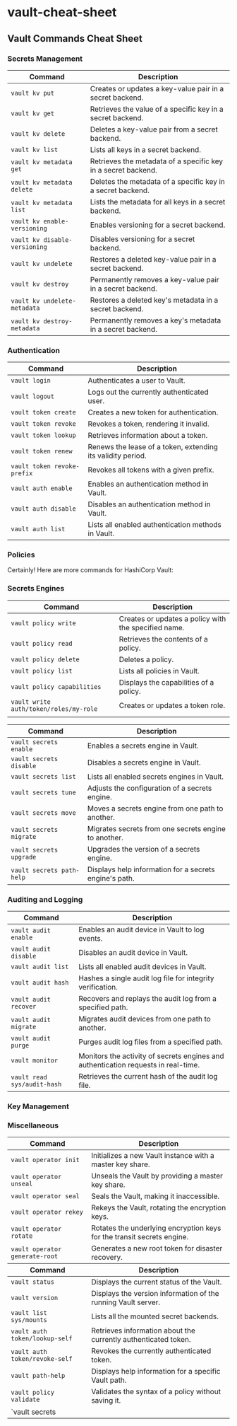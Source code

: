 # vault-cheat-sheet


<h2>Vault Commands Cheat Sheet</h2>
<h3>Secrets Management</h3>
<table>
<thead>
<tr>
<th>Command</th>
<th>Description</th>
</tr>
</thead>
<tbody>
<tr>
<td><code>vault kv put</code></td>
<td>Creates or updates a key-value pair in a secret backend.</td>
</tr>
<tr>
<td><code>vault kv get</code></td>
<td>Retrieves the value of a specific key in a secret backend.</td>
</tr>
<tr>
<td><code>vault kv delete</code></td>
<td>Deletes a key-value pair from a secret backend.</td>
</tr>
<tr>
<td><code>vault kv list</code></td>
<td>Lists all keys in a secret backend.</td>
</tr>
<tr>
<td><code>vault kv metadata get</code></td>
<td>Retrieves the metadata of a specific key in a secret backend.</td>
</tr>
<tr>
<td><code>vault kv metadata delete</code></td>
<td>Deletes the metadata of a specific key in a secret backend.</td>
</tr>
<tr>
<td><code>vault kv metadata list</code></td>
<td>Lists the metadata for all keys in a secret backend.</td>
</tr>
<tr>
<td><code>vault kv enable-versioning</code></td>
<td>Enables versioning for a secret backend.</td>
</tr>
<tr>
<td><code>vault kv disable-versioning</code></td>
<td>Disables versioning for a secret backend.</td>
</tr>
<tr>
<td><code>vault kv undelete</code></td>
<td>Restores a deleted key-value pair in a secret backend.</td>
</tr>
<tr>
<td><code>vault kv destroy</code></td>
<td>Permanently removes a key-value pair in a secret backend.</td>
</tr>
<tr>
<td><code>vault kv undelete-metadata</code></td>
<td>Restores a deleted key's metadata in a secret backend.</td>
</tr>
<tr>
<td><code>vault kv destroy-metadata</code></td>
<td>Permanently removes a key's metadata in a secret backend.</td>
</tr>
</tbody>
</table>
<h3>Authentication</h3>
<table>
<thead>
<tr>
<th>Command</th>
<th>Description</th>
</tr>
</thead>
<tbody>
<tr>
<td><code>vault login</code></td>
<td>Authenticates a user to Vault.</td>
</tr>
<tr>
<td><code>vault logout</code></td>
<td>Logs out the currently authenticated user.</td>
</tr>
<tr>
<td><code>vault token create</code></td>
<td>Creates a new token for authentication.</td>
</tr>
<tr>
<td><code>vault token revoke</code></td>
<td>Revokes a token, rendering it invalid.</td>
</tr>
<tr>
<td><code>vault token lookup</code></td>
<td>Retrieves information about a token.</td>
</tr>
<tr>
<td><code>vault token renew</code></td>
<td>Renews the lease of a token, extending its validity period.</td>
</tr>
<tr>
<td><code>vault token revoke-prefix</code></td>
<td>Revokes all tokens with a given prefix.</td>
</tr>
<tr>
<td><code>vault auth enable</code></td>
<td>Enables an authentication method in Vault.</td>
</tr>
<tr>
<td><code>vault auth disable</code></td>
<td>Disables an authentication method in Vault.</td>
</tr>
<tr>
<td><code>vault auth list</code></td>
<td>Lists all enabled authentication methods in Vault.</td>
</tr>
</tbody>
</table>
<h3>Policies</h3>
<table>
<thead>
<tr>
<th>Command</th>
<th>Description</th>
</tr>
</thead>
<tbody>
<tr>
<td><code>vault policy write</code></td>
<td>Creates or updates a policy with the specified name.</td>
</tr>
<tr>
<td><code>vault policy read</code></td>
<td>Retrieves the contents of a policy.</td>
</tr>
<tr>
<td><code>vault policy delete</code></td>
<td>Deletes a policy.</td>
</tr>
<tr>
<td><code>vault policy list</code></td>
<td>Lists all policies in Vault.</td>
</tr>
<tr>
<td><code>vault policy capabilities</code></td>
<td>Displays the capabilities of a policy.</td>
</tr>
<tr>
<td><code>vault write auth/token/roles/my-role</code></td>
<td>Creates or updates a token role.</td>
</tr>
<tr>

<td></td>
</tr>
<p>Certainly! Here are more commands for HashiCorp Vault:</p>
<h3>Secrets Engines</h3>
<table>
<thead>
<tr>
<th>Command</th>
<th>Description</th>
</tr>
</thead>
<tbody>
<tr>
<td><code>vault secrets enable</code></td>
<td>Enables a secrets engine in Vault.</td>
</tr>
<tr>
<td><code>vault secrets disable</code></td>
<td>Disables a secrets engine in Vault.</td>
</tr>
<tr>
<td><code>vault secrets list</code></td>
<td>Lists all enabled secrets engines in Vault.</td>
</tr>
<tr>
<td><code>vault secrets tune</code></td>
<td>Adjusts the configuration of a secrets engine.</td>
</tr>
<tr>
<td><code>vault secrets move</code></td>
<td>Moves a secrets engine from one path to another.</td>
</tr>
<tr>
<td><code>vault secrets migrate</code></td>
<td>Migrates secrets from one secrets engine to another.</td>
</tr>
<tr>
<td><code>vault secrets upgrade</code></td>
<td>Upgrades the version of a secrets engine.</td>
</tr>
<tr>
<td><code>vault secrets path-help</code></td>
<td>Displays help information for a secrets engine's path.</td>
</tr>
</tbody>
</table>
<h3>Auditing and Logging</h3>
<table>
<thead>
<tr>
<th>Command</th>
<th>Description</th>
</tr>
</thead>
<tbody>
<tr>
<td><code>vault audit enable</code></td>
<td>Enables an audit device in Vault to log events.</td>
</tr>
<tr>
<td><code>vault audit disable</code></td>
<td>Disables an audit device in Vault.</td>
</tr>
<tr>
<td><code>vault audit list</code></td>
<td>Lists all enabled audit devices in Vault.</td>
</tr>
<tr>
<td><code>vault audit hash</code></td>
<td>Hashes a single audit log file for integrity verification.</td>
</tr>
<tr>
<td><code>vault audit recover</code></td>
<td>Recovers and replays the audit log from a specified path.</td>
</tr>
<tr>
<td><code>vault audit migrate</code></td>
<td>Migrates audit devices from one path to another.</td>
</tr>
<tr>
<td><code>vault audit purge</code></td>
<td>Purges audit log files from a specified path.</td>
</tr>
<tr>
<td><code>vault monitor</code></td>
<td>Monitors the activity of secrets engines and authentication requests in real-time.</td>
</tr>
<tr>
<td><code>vault read sys/audit-hash</code></td>
<td>Retrieves the current hash of the audit log file.</td>
</tr>
</tbody>
</table>
<h3>Key Management</h3>
<table>
<thead>
<tr>
<th>Command</th>
<th>Description</th>
</tr>
</thead>
<tbody>
<tr>
<td><code>vault operator init</code></td>
<td>Initializes a new Vault instance with a master key share.</td>
</tr>
<tr>
<td><code>vault operator unseal</code></td>
<td>Unseals the Vault by providing a master key share.</td>
</tr>
<tr>
<td><code>vault operator seal</code></td>
<td>Seals the Vault, making it inaccessible.</td>
</tr>
<tr>
<td><code>vault operator rekey</code></td>
<td>Rekeys the Vault, rotating the encryption keys.</td>
</tr>
<tr>
<td><code>vault operator rotate</code></td>
<td>Rotates the underlying encryption keys for the transit secrets engine.</td>
</tr>
<tr>
<td><code>vault operator generate-root</code></td>
<td>Generates a new root token for disaster recovery.</td>
</tr>
<h3>Miscellaneous</h3>
<thead>
<tr>
<th>Command</th>
<th>Description</th>
</tr>
</thead>
<tbody>
<tr>
<td><code>vault status</code></td>
<td>Displays the current status of the Vault.</td>
</tr>
<tr>
<td><code>vault version</code></td>
<td>Displays the version information of the running Vault server.</td>
</tr>
<tr>
<td><code>vault list sys/mounts</code></td>
<td>Lists all the mounted secret backends.</td>
</tr>
<tr>
<td><code>vault auth token/lookup-self</code></td>
<td>Retrieves information about the currently authenticated token.</td>
</tr>
<tr>
<td><code>vault auth token/revoke-self</code></td>
<td>Revokes the currently authenticated token.</td>
</tr>
<tr>
<td><code>vault path-help</code></td>
<td>Displays help information for a specific Vault path.</td>
</tr>
<tr>
<td><code>vault policy validate</code></td>
<td>Validates the syntax of a policy without saving it.</td>
</tr>
<tr>
<td>`vault secrets</td>
<td></td>
</tr>
</tbody>
</table>
